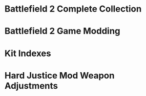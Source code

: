 # Battlefield 2 Complete Collection
# Battlefield 2 Game Modding
# Kit Indexes
# Hard Justice Mod Weapon Adjustments
